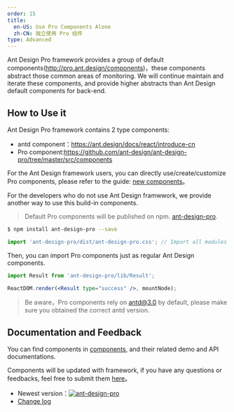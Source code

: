 ```yaml
---
order: 15
title:
  en-US: Use Pro Components Alone
  zh-CN: 独立使用 Pro 组件
type: Advanced
---
```


Ant Design Pro framework provides a group of default components(http://pro.ant.design/components)，these components abstract those common areas of monitoring. We will continue maintain and iterate these components, and provide higher abstracts than Ant Design default components for back-end.

## How to Use it

Ant Design Pro framework contains 2 type components:

- antd component：https://ant.design/docs/react/introduce-cn
- Pro component:https://github.com/ant-design/ant-design-pro/tree/master/src/components


For the Ant Design framework users, you can directly use/create/customize Pro components, please refer to the guide: [new components](/docs/new-component)。


For the developers who do not use Ant Design framwwork, we provide another way to use this build-in components.

> Default Pro components will be published on npm. [ant-design-pro](http://npmjs.com/ant-design-pro).

```bash
$ npm install ant-design-pro --save
```

```jsx
import 'ant-design-pro/dist/ant-design-pro.css'; // Import all modules
```

Then, you can import Pro components just as regular Ant Design components. 

```jsx
import Result from 'ant-design-pro/lib/Result';

ReactDOM.render(<Result type="success" />, mountNode);
```

> Be aware，Pro components rely on antd@3.0 by default, please make sure you obtained the correct antd version.

## Documentation and Feedback

You can find components in [components](http://pro.ant.design/components), and their related demo and API documentations.

Components will be updated with framework, if you have any questions or feedbacks, feel free to submit them [here](http://github.com/ant-design/ant-design-pro/issues)。

- Newest version：[![ant-design-pro](https://img.shields.io/npm/v/ant-design-pro.svg?style=flat-square)](http://npmjs.com/ant-design-pro)
- [Change log](/docs/changelog)
